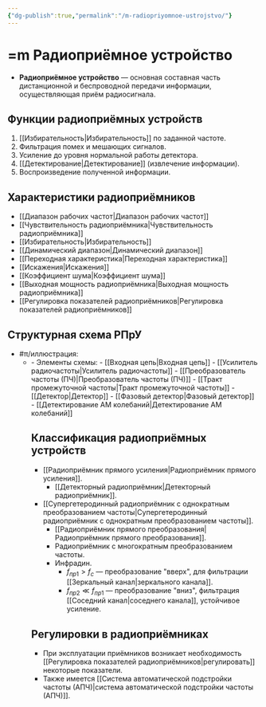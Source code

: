 ```yaml
---
{"dg-publish":true,"permalink":"/m-radiopriyomnoe-ustrojstvo/"}
---
```



# =m Радиоприёмное устройство

- **Радиоприёмное устройство** — основная составная часть дистанционной и беспроводной передачи информации, осуществляющая приём радиосигнала.

## Функции радиоприёмных устройств

1. [[Избирательность\|Избирательность]] по заданной частоте.
2. Фильтрация помех и мешающих сигналов.
3. Усиление до уровня нормальной работы детектора.
4. [[Детектирование\|Детектирование]] (извлечение информации).
5. Воспроизведение полученной информации.

## Характеристики радиоприёмников

- [[Диапазон рабочих частот\|Диапазон рабочих частот]]
- [[Чувствительность радиоприёмника\|Чувствительность радиоприёмника]]
- [[Избирательность\|Избирательность]]
- [[Динамический диапазон\|Динамический диапазон]]
- [[Переходная характеристика\|Переходная характеристика]]
- [[Искажения\|Искажения]]
- [[Коэффициент шума\|Коэффициент шума]]
- [[Выходная мощность радиоприёмника\|Выходная мощность радиоприёмника]]
- [[Регулировка показателей радиоприёмников\|Регулировка показателей радиоприёмников]]

## Структурная схема РПрУ

- #π/иллюстрация:
	- <style>
.container {font-family: sans-serif; text-align: center;}
.button-wrapper button {z-index: 1;height: 40px; width: 100px; margin: 10px;padding: 5px;}
.excalidraw .App-menu_top .buttonList { display: flex;}
.excalidraw-wrapper { height: 800px; margin: 50px; position: relative;}
:root[dir="ltr"] .excalidraw .layer-ui__wrapper .zen-mode-transition.App-menu_bottom--transition-left {transform: none;}
</style><script src="https://unpkg.com/react@17/umd/react.production.min.js"></script><script src="https://unpkg.com/react-dom@17/umd/react-dom.production.min.js"></script><script type="text/javascript" src="https://unpkg.com/@excalidraw/excalidraw@0.12.0/dist/excalidraw.production.min.js"></script><div id="Stryktyrnaya_shema_radiopriemnikaexcalidraw.md1"></div><script>(function(){const InitialData={"type":"excalidraw","version":2,"source":"https://excalidraw.com","elements":[{"type":"rectangle","version":45,"versionNonce":816145316,"isDeleted":false,"id":"ghXqC0TDX0u3ArM_Ik_aE","fillStyle":"hachure","strokeWidth":1,"strokeStyle":"dashed","roughness":1,"opacity":100,"angle":0,"x":140.9870848212391,"y":-200,"strokeColor":"#c92a2a","backgroundColor":"#fa5252","width":280,"height":300,"seed":1962700157,"groupIds":[],"strokeSharpness":"round","boundElements":[{"type":"arrow","id":"rhnOtlIZ0YMhfaKW7QBjQ"},{"type":"arrow","id":"uCoALCoanV-YBfiORYOmS"},{"type":"arrow","id":"9ktZrllzgdWyAVyW5kjfO"}],"updated":1644234265504,"link":null},{"type":"line","version":7,"versionNonce":563026076,"isDeleted":false,"id":"945euxI9tKpwsUCegrD-8","fillStyle":"hachure","strokeWidth":1,"strokeStyle":"solid","roughness":1,"opacity":100,"angle":0,"x":-240,"y":-160,"strokeColor":"#000000","backgroundColor":"transparent","width":0,"height":60,"seed":577104637,"groupIds":[],"strokeSharpness":"round","boundElements":[],"updated":1644234265505,"link":null,"startBinding":null,"endBinding":null,"lastCommittedPoint":null,"startArrowhead":null,"endArrowhead":null,"points":[[0,0],[0,60]]},{"type":"line","version":7,"versionNonce":1426149156,"isDeleted":false,"id":"prLwOL2PLbQagvK0i4xPM","fillStyle":"hachure","strokeWidth":1,"strokeStyle":"solid","roughness":1,"opacity":100,"angle":0,"x":-240,"y":-160,"strokeColor":"#000000","backgroundColor":"transparent","width":20,"height":40,"seed":1357682323,"groupIds":[],"strokeSharpness":"round","boundElements":[],"updated":1644234265505,"link":null,"startBinding":null,"endBinding":null,"lastCommittedPoint":null,"startArrowhead":null,"endArrowhead":null,"points":[[0,0],[-20,-40]]},{"type":"line","version":7,"versionNonce":1910088988,"isDeleted":false,"id":"ogy7y8gidihFi2jFYLGxK","fillStyle":"hachure","strokeWidth":1,"strokeStyle":"solid","roughness":1,"opacity":100,"angle":0,"x":-240,"y":-160,"strokeColor":"#000000","backgroundColor":"transparent","width":20,"height":40,"seed":981626077,"groupIds":[],"strokeSharpness":"round","boundElements":[],"updated":1644234265505,"link":null,"startBinding":null,"endBinding":null,"lastCommittedPoint":null,"startArrowhead":null,"endArrowhead":null,"points":[[0,0],[20,-40]]},{"type":"rectangle","version":23,"versionNonce":1842596516,"isDeleted":false,"id":"5GLR7s3c27FN-1K77F5pI","fillStyle":"hachure","strokeWidth":1,"strokeStyle":"solid","roughness":1,"opacity":100,"angle":0,"x":-200,"y":-140,"strokeColor":"#000000","backgroundColor":"transparent","width":80,"height":80,"seed":1755728371,"groupIds":[],"strokeSharpness":"round","boundElements":[{"type":"arrow","id":"mbrU16seYscC5u4FjEIac"},{"type":"arrow","id":"Z7VZbbXtnH5zaGaNA80kz"},{"type":"arrow","id":"kf13xKKLAB4RkqUGwUjYG"}],"updated":1644234265505,"link":null},{"type":"rectangle","version":57,"versionNonce":1646174620,"isDeleted":false,"id":"mbFf8L3o7xeXxJ1Bst3DE","fillStyle":"hachure","strokeWidth":1,"strokeStyle":"solid","roughness":1,"opacity":100,"angle":0,"x":-60,"y":-140,"strokeColor":"#000000","backgroundColor":"transparent","width":180,"height":80,"seed":261796371,"groupIds":[],"strokeSharpness":"round","boundElements":[{"type":"arrow","id":"kf13xKKLAB4RkqUGwUjYG"},{"type":"arrow","id":"uCoALCoanV-YBfiORYOmS"}],"updated":1644234265505,"link":null},{"type":"rectangle","version":86,"versionNonce":1305138724,"isDeleted":false,"id":"dF-YLolXARsNX8EnvRSzh","fillStyle":"hachure","strokeWidth":1,"strokeStyle":"solid","roughness":1,"opacity":100,"angle":0,"x":180.9870848212391,"y":-140,"strokeColor":"#000000","backgroundColor":"transparent","width":80,"height":80,"seed":1050684989,"groupIds":[],"strokeSharpness":"round","boundElements":[{"type":"arrow","id":"uCoALCoanV-YBfiORYOmS"},{"type":"arrow","id":"LbAP2h5nJnYC16edppHJr"}],"updated":1644234265505,"link":null},{"type":"rectangle","version":70,"versionNonce":1771048476,"isDeleted":false,"id":"Pi8WIxymJvE5Q8xo9I_RY","fillStyle":"hachure","strokeWidth":1,"strokeStyle":"solid","roughness":1,"opacity":100,"angle":0,"x":320.98708482123914,"y":-140,"strokeColor":"#000000","backgroundColor":"transparent","width":80,"height":80,"seed":1694374749,"groupIds":[],"strokeSharpness":"round","boundElements":[{"type":"arrow","id":"LjL2W59-x-iPiWCaKLEDI"},{"type":"arrow","id":"2A1H7JwssgPhgAUnufZ7S"},{"type":"arrow","id":"wxTMki5ek20HouiP7abjW"}],"updated":1644234265505,"link":null},{"type":"text","version":19,"versionNonce":1104441764,"isDeleted":false,"id":"6XLjsfSj","fillStyle":"hachure","strokeWidth":1,"strokeStyle":"solid","roughness":1,"opacity":100,"angle":0,"x":-180,"y":-180,"strokeColor":"#000000","backgroundColor":"transparent","width":26,"height":25,"seed":174273619,"groupIds":[],"strokeSharpness":"round","boundElements":[],"updated":1644234265505,"link":null,"fontSize":20,"fontFamily":1,"text":"ВЦ","rawText":"ВЦ","baseline":18,"textAlign":"left","verticalAlign":"top","containerId":null,"originalText":"ВЦ"},{"type":"text","version":10,"versionNonce":1226828444,"isDeleted":false,"id":"RIM5Oqxv","fillStyle":"hachure","strokeWidth":1,"strokeStyle":"solid","roughness":1,"opacity":100,"angle":0,"x":-40,"y":-180,"strokeColor":"#000000","backgroundColor":"transparent","width":34,"height":25,"seed":1841843741,"groupIds":[],"strokeSharpness":"round","boundElements":[],"updated":1644234265505,"link":null,"fontSize":20,"fontFamily":1,"text":"УРЧ","rawText":"УРЧ","baseline":18,"textAlign":"left","verticalAlign":"top","containerId":null,"originalText":"УРЧ"},{"type":"text","version":28,"versionNonce":1226743076,"isDeleted":false,"id":"B15Vk7CT","fillStyle":"hachure","strokeWidth":1,"strokeStyle":"solid","roughness":1,"opacity":100,"angle":0,"x":200.9870848212391,"y":-180,"strokeColor":"#000000","backgroundColor":"transparent","width":29,"height":25,"seed":697912115,"groupIds":[],"strokeSharpness":"round","boundElements":[],"updated":1644234265505,"link":null,"fontSize":20,"fontFamily":1,"text":"СМ","rawText":"СМ","baseline":18,"textAlign":"left","verticalAlign":"top","containerId":null,"originalText":"СМ"},{"type":"rectangle","version":76,"versionNonce":1400911644,"isDeleted":false,"id":"xA3eqdtW3apDN60jKQ2p9","fillStyle":"hachure","strokeWidth":1,"strokeStyle":"solid","roughness":1,"opacity":100,"angle":0,"x":180.9870848212391,"y":0,"strokeColor":"#000000","backgroundColor":"transparent","width":80,"height":80,"seed":23972253,"groupIds":[],"strokeSharpness":"round","boundElements":[{"type":"arrow","id":"LbAP2h5nJnYC16edppHJr"}],"updated":1644234265505,"link":null},{"type":"arrow","version":7,"versionNonce":1293375652,"isDeleted":false,"id":"mbrU16seYscC5u4FjEIac","fillStyle":"hachure","strokeWidth":1,"strokeStyle":"solid","roughness":1,"opacity":100,"angle":0,"x":-240,"y":-100,"strokeColor":"#000000","backgroundColor":"transparent","width":40,"height":0,"seed":923165587,"groupIds":[],"strokeSharpness":"round","boundElements":[],"updated":1644234265505,"link":null,"startBinding":null,"endBinding":{"elementId":"5GLR7s3c27FN-1K77F5pI","focus":0,"gap":1},"lastCommittedPoint":null,"startArrowhead":null,"endArrowhead":"arrow","points":[[0,0],[40,0]]},{"type":"arrow","version":69,"versionNonce":891483036,"isDeleted":false,"id":"kf13xKKLAB4RkqUGwUjYG","fillStyle":"hachure","strokeWidth":1,"strokeStyle":"solid","roughness":1,"opacity":100,"angle":0,"x":-119,"y":-100,"strokeColor":"#000000","backgroundColor":"transparent","width":58,"height":0,"seed":1189697725,"groupIds":[],"strokeSharpness":"round","boundElements":[],"updated":1644234265505,"link":null,"startBinding":{"elementId":"5GLR7s3c27FN-1K77F5pI","gap":1,"focus":0},"endBinding":{"elementId":"mbFf8L3o7xeXxJ1Bst3DE","gap":1,"focus":0},"lastCommittedPoint":null,"startArrowhead":null,"endArrowhead":"arrow","points":[[0,0],[58,0]]},{"type":"arrow","version":98,"versionNonce":1500292132,"isDeleted":false,"id":"uCoALCoanV-YBfiORYOmS","fillStyle":"hachure","strokeWidth":1,"strokeStyle":"solid","roughness":1,"opacity":100,"angle":0,"x":120.98708482123911,"y":-100,"strokeColor":"#000000","backgroundColor":"transparent","width":60,"height":0,"seed":1676565139,"groupIds":[],"strokeSharpness":"round","boundElements":[],"updated":1644234265505,"link":null,"startBinding":{"elementId":"ghXqC0TDX0u3ArM_Ik_aE","focus":-0.3333333333333333,"gap":20.00000000000003},"endBinding":{"elementId":"dF-YLolXARsNX8EnvRSzh","focus":0,"gap":1},"lastCommittedPoint":null,"startArrowhead":null,"endArrowhead":"arrow","points":[[0,0],[60,0]]},{"type":"arrow","version":159,"versionNonce":1279264284,"isDeleted":false,"id":"LjL2W59-x-iPiWCaKLEDI","fillStyle":"hachure","strokeWidth":1,"strokeStyle":"solid","roughness":1,"opacity":100,"angle":0,"x":226.39704491079988,"y":-100,"strokeColor":"#000000","backgroundColor":"transparent","width":93.59003991043926,"height":0,"seed":1394883507,"groupIds":[],"strokeSharpness":"round","boundElements":[],"updated":1644234265505,"link":null,"startBinding":{"elementId":"Xdhjt7fx","focus":2.2217266815341308,"gap":12.217266815341304},"endBinding":{"elementId":"Pi8WIxymJvE5Q8xo9I_RY","focus":0,"gap":1},"lastCommittedPoint":null,"startArrowhead":null,"endArrowhead":"arrow","points":[[0,0],[93.59003991043926,0]]},{"type":"text","version":11,"versionNonce":1410105252,"isDeleted":false,"id":"RkcHxZO2","fillStyle":"hachure","strokeWidth":1,"strokeStyle":"solid","roughness":1,"opacity":100,"angle":0,"x":273.0204303616041,"y":31.066660563151345,"strokeColor":"#000000","backgroundColor":"transparent","width":11,"height":25,"seed":1674511443,"groupIds":[],"strokeSharpness":"round","boundElements":[],"updated":1644234265505,"link":null,"fontSize":20,"fontFamily":1,"text":"Г","rawText":"Г","baseline":18,"textAlign":"left","verticalAlign":"top","containerId":null,"originalText":"Г"},{"type":"text","version":15,"versionNonce":548912284,"isDeleted":false,"id":"HBDYulkR","fillStyle":"hachure","strokeWidth":1,"strokeStyle":"solid","roughness":1,"opacity":100,"angle":0,"x":340.98708482123914,"y":-180,"strokeColor":"#000000","backgroundColor":"transparent","width":27,"height":25,"seed":220784403,"groupIds":[],"strokeSharpness":"round","boundElements":[],"updated":1644234265505,"link":null,"fontSize":20,"fontFamily":1,"text":"ПФ","rawText":"ПФ","baseline":18,"textAlign":"left","verticalAlign":"top","containerId":null,"originalText":"ПФ"},{"type":"rectangle","version":95,"versionNonce":891611940,"isDeleted":false,"id":"7A6HpQYUo_5CdyD5uaVk8","fillStyle":"hachure","strokeWidth":1,"strokeStyle":"solid","roughness":1,"opacity":100,"angle":0,"x":460.98708482123914,"y":-140,"strokeColor":"#000000","backgroundColor":"transparent","width":159.01291517876086,"height":80,"seed":2004348371,"groupIds":[],"strokeSharpness":"round","boundElements":[{"type":"arrow","id":"wxTMki5ek20HouiP7abjW"},{"type":"arrow","id":"2A1H7JwssgPhgAUnufZ7S"}],"updated":1644234265505,"link":null},{"type":"arrow","version":231,"versionNonce":1280166172,"isDeleted":false,"id":"wxTMki5ek20HouiP7abjW","fillStyle":"hachure","strokeWidth":1,"strokeStyle":"solid","roughness":1,"opacity":100,"angle":0,"x":401.98708482123914,"y":-100,"strokeColor":"#000000","backgroundColor":"transparent","width":57.99999999999994,"height":0,"seed":1319423197,"groupIds":[],"strokeSharpness":"round","boundElements":[],"updated":1644234265505,"link":null,"startBinding":{"elementId":"Pi8WIxymJvE5Q8xo9I_RY","gap":1,"focus":0},"endBinding":{"elementId":"7A6HpQYUo_5CdyD5uaVk8","gap":1,"focus":0},"lastCommittedPoint":null,"startArrowhead":null,"endArrowhead":"arrow","points":[[0,0],[57.99999999999994,0]]},{"type":"rectangle","version":106,"versionNonce":1059317412,"isDeleted":false,"id":"bMWt7szm0YChTqBGUMhJo","fillStyle":"hachure","strokeWidth":1,"strokeStyle":"solid","roughness":1,"opacity":100,"angle":0,"x":678.6446917514689,"y":-140,"strokeColor":"#000000","backgroundColor":"transparent","width":180,"height":80,"seed":1097683379,"groupIds":[],"strokeSharpness":"round","boundElements":[{"type":"arrow","id":"qp_WG8X0s33tSaKR8flUX"},{"type":"arrow","id":"2A1H7JwssgPhgAUnufZ7S"},{"type":"arrow","id":"wd9jimY6dqN8MpunOanpF"}],"updated":1644234265505,"link":null},{"type":"arrow","version":295,"versionNonce":577652124,"isDeleted":false,"id":"qp_WG8X0s33tSaKR8flUX","fillStyle":"hachure","strokeWidth":1,"strokeStyle":"solid","roughness":1,"opacity":100,"angle":0,"x":619.6446917514689,"y":-100,"strokeColor":"#000000","backgroundColor":"transparent","width":58,"height":0,"seed":1410340605,"groupIds":[],"strokeSharpness":"round","boundElements":[],"updated":1644234265505,"link":null,"startBinding":null,"endBinding":{"elementId":"bMWt7szm0YChTqBGUMhJo","focus":0,"gap":1},"lastCommittedPoint":null,"startArrowhead":null,"endArrowhead":"arrow","points":[[0,0],[58,0]]},{"type":"rectangle","version":106,"versionNonce":917991972,"isDeleted":false,"id":"L7TgO8XQ-UkTZRmF4zMiw","fillStyle":"hachure","strokeWidth":1,"strokeStyle":"solid","roughness":1,"opacity":100,"angle":0,"x":920.2535294195824,"y":-136.66666666666697,"strokeColor":"#000000","backgroundColor":"transparent","width":80,"height":80,"seed":1072878045,"groupIds":[],"strokeSharpness":"round","boundElements":[{"type":"arrow","id":"wd9jimY6dqN8MpunOanpF"},{"type":"arrow","id":"2A1H7JwssgPhgAUnufZ7S"},{"type":"arrow","id":"ytfgNAxtrE84ZfGVwHEaE"}],"updated":1644234265505,"link":null},{"type":"arrow","version":324,"versionNonce":1212887580,"isDeleted":false,"id":"wd9jimY6dqN8MpunOanpF","fillStyle":"hachure","strokeWidth":1,"strokeStyle":"solid","roughness":1,"opacity":100,"angle":0,"x":860.2535294195824,"y":-96.66666666666697,"strokeColor":"#000000","backgroundColor":"transparent","width":60,"height":0,"seed":180455027,"groupIds":[],"strokeSharpness":"round","boundElements":[],"updated":1644234265505,"link":null,"startBinding":{"elementId":"bMWt7szm0YChTqBGUMhJo","focus":0.08333333333332578,"gap":1.6088376681134378},"endBinding":{"elementId":"L7TgO8XQ-UkTZRmF4zMiw","focus":0,"gap":1},"lastCommittedPoint":null,"startArrowhead":null,"endArrowhead":"arrow","points":[[0,0],[60,0]]},{"type":"arrow","version":224,"versionNonce":449678756,"isDeleted":false,"id":"LbAP2h5nJnYC16edppHJr","fillStyle":"hachure","strokeWidth":1,"strokeStyle":"solid","roughness":1,"opacity":100,"angle":0,"x":220.9870848212391,"y":0,"strokeColor":"#000000","backgroundColor":"transparent","width":0.8333333333337123,"height":56.733327229817405,"seed":1589616989,"groupIds":[],"strokeSharpness":"round","boundElements":[],"updated":1644234265505,"link":null,"startBinding":{"elementId":"xA3eqdtW3apDN60jKQ2p9","focus":-0.014475971424807227,"gap":1},"endBinding":{"elementId":"dF-YLolXARsNX8EnvRSzh","focus":-0.03618992856201562,"gap":3.266672770182595},"lastCommittedPoint":null,"startArrowhead":null,"endArrowhead":"arrow","points":[[0,0],[0.8333333333337123,-56.733327229817405]]},{"type":"text","version":18,"versionNonce":1826000540,"isDeleted":false,"id":"Xxqa7IHX","fillStyle":"hachure","strokeWidth":1,"strokeStyle":"solid","roughness":1,"opacity":100,"angle":0,"x":480.98708482123914,"y":-180,"strokeColor":"#000000","backgroundColor":"transparent","width":36,"height":25,"seed":1348136445,"groupIds":[],"strokeSharpness":"round","boundElements":[],"updated":1644234265505,"link":null,"fontSize":20,"fontFamily":1,"text":"УПЧ","rawText":"УПЧ","baseline":18,"textAlign":"left","verticalAlign":"top","containerId":null,"originalText":"УПЧ"},{"type":"text","version":25,"versionNonce":1553217828,"isDeleted":false,"id":"qerfqVCf","fillStyle":"hachure","strokeWidth":1,"strokeStyle":"solid","roughness":1,"opacity":100,"angle":0,"x":758.6446917514689,"y":-180,"strokeColor":"#000000","backgroundColor":"transparent","width":16,"height":25,"seed":491718077,"groupIds":[],"strokeSharpness":"round","boundElements":[],"updated":1644234265505,"link":null,"fontSize":20,"fontFamily":1,"text":"Д","rawText":"Д","baseline":18,"textAlign":"left","verticalAlign":"top","containerId":null,"originalText":"Д"},{"type":"text","version":35,"versionNonce":281172764,"isDeleted":false,"id":"o0EBTj88","fillStyle":"hachure","strokeWidth":1,"strokeStyle":"solid","roughness":1,"opacity":100,"angle":0,"x":938.6446917514689,"y":-180,"strokeColor":"#000000","backgroundColor":"transparent","width":32,"height":25,"seed":221001683,"groupIds":[],"strokeSharpness":"round","boundElements":[],"updated":1644234265505,"link":null,"fontSize":20,"fontFamily":1,"text":"УНЧ","rawText":"УНЧ","baseline":18,"textAlign":"left","verticalAlign":"top","containerId":null,"originalText":"УНЧ"},{"type":"arrow","version":181,"versionNonce":393835684,"isDeleted":false,"id":"ytfgNAxtrE84ZfGVwHEaE","fillStyle":"hachure","strokeWidth":1,"strokeStyle":"solid","roughness":1,"opacity":100,"angle":0,"x":1000.2535294195824,"y":-96.66666666666697,"strokeColor":"#000000","backgroundColor":"transparent","width":60,"height":0,"seed":4248573,"groupIds":[],"strokeSharpness":"round","boundElements":[],"updated":1644234265505,"link":null,"startBinding":{"elementId":"L7TgO8XQ-UkTZRmF4zMiw","focus":0,"gap":1},"endBinding":null,"lastCommittedPoint":null,"startArrowhead":null,"endArrowhead":"arrow","points":[[0,0],[60,0]]},{"type":"text","version":122,"versionNonce":1317050268,"isDeleted":false,"id":"9AHAdKt9","fillStyle":"hachure","strokeWidth":1,"strokeStyle":"dashed","roughness":1,"opacity":100,"angle":0,"x":520.9870848212391,"y":20,"strokeColor":"#c92a2a","backgroundColor":"#fa5252","width":169,"height":50,"seed":1055661171,"groupIds":[],"strokeSharpness":"round","boundElements":[],"updated":1644234265505,"link":null,"fontSize":20,"fontFamily":1,"text":"Преобразователь\nчастоты","rawText":"Преобразователь\nчастоты","baseline":43,"textAlign":"left","verticalAlign":"top","containerId":null,"originalText":"Преобразователь\nчастоты"},{"type":"arrow","version":201,"versionNonce":1227571236,"isDeleted":false,"id":"rhnOtlIZ0YMhfaKW7QBjQ","fillStyle":"hachure","strokeWidth":1,"strokeStyle":"dashed","roughness":1,"opacity":100,"angle":0,"x":500.98708482123914,"y":40,"strokeColor":"#c92a2a","backgroundColor":"#fa5252","width":79,"height":0,"seed":1534377277,"groupIds":[],"strokeSharpness":"round","boundElements":[],"updated":1644234265505,"link":null,"startBinding":null,"endBinding":{"elementId":"ghXqC0TDX0u3ArM_Ik_aE","focus":0.6,"gap":1},"lastCommittedPoint":null,"startArrowhead":null,"endArrowhead":"arrow","points":[[0,0],[-79,0]]},{"type":"line","version":99,"versionNonce":838623388,"isDeleted":false,"id":"7hiy2SgTsJcJq0giToXfu","fillStyle":"hachure","strokeWidth":1,"strokeStyle":"solid","roughness":1,"opacity":100,"angle":0,"x":-179.6881057067681,"y":-113.81084117924043,"strokeColor":"#000000","backgroundColor":"transparent","width":31.579640036887554,"height":8.571428571428612,"seed":1215635996,"groupIds":[],"strokeSharpness":"round","boundElements":[],"updated":1644234265505,"link":null,"startBinding":null,"endBinding":null,"lastCommittedPoint":null,"startArrowhead":null,"endArrowhead":null,"points":[[0,0],[13.008211465458999,-6.145838243912976],[19.436782894030443,2.4255903275156356],[31.579640036887554,-3.2886953867700868]]},{"type":"line","version":104,"versionNonce":1122797348,"isDeleted":false,"id":"epnPDM8pzbtEG20l-l4s6","fillStyle":"hachure","strokeWidth":1,"strokeStyle":"solid","roughness":1,"opacity":100,"angle":0,"x":-179.1000448313076,"y":-93.40557728742428,"strokeColor":"#000000","backgroundColor":"transparent","width":31.579640036887554,"height":8.571428571428612,"seed":1425338660,"groupIds":[],"strokeSharpness":"round","boundElements":[],"updated":1644234265505,"link":null,"startBinding":null,"endBinding":null,"lastCommittedPoint":null,"startArrowhead":null,"endArrowhead":null,"points":[[0,0],[13.008211465458999,-6.145838243912976],[19.436782894030443,2.4255903275156356],[31.579640036887554,-3.2886953867700868]]},{"type":"line","version":99,"versionNonce":358477084,"isDeleted":false,"id":"ZPPnRK2ZZhhPAeidTnJXg","fillStyle":"hachure","strokeWidth":1,"strokeStyle":"solid","roughness":1,"opacity":100,"angle":0,"x":-180,"y":-73.85416175608701,"strokeColor":"#000000","backgroundColor":"transparent","width":31.579640036887554,"height":8.571428571428612,"seed":154222372,"groupIds":[],"strokeSharpness":"round","boundElements":[],"updated":1644234265505,"link":null,"startBinding":null,"endBinding":null,"lastCommittedPoint":null,"startArrowhead":null,"endArrowhead":null,"points":[[0,0],[13.008211465458999,-6.145838243912976],[19.436782894030443,2.4255903275156356],[31.579640036887554,-3.2886953867700868]]},{"type":"line","version":100,"versionNonce":1771569828,"isDeleted":false,"id":"k6xgNFmMOD0nP-TXlcZkR","fillStyle":"hachure","strokeWidth":1,"strokeStyle":"solid","roughness":1,"opacity":100,"angle":0,"x":-25.625,"y":-121.875,"strokeColor":"#000000","backgroundColor":"transparent","width":39.43678289403044,"height":42.425590327515636,"seed":1988475556,"groupIds":[],"strokeSharpness":"sharp","boundElements":[],"updated":1644234265505,"link":null,"startBinding":null,"endBinding":null,"lastCommittedPoint":null,"startArrowhead":null,"endArrowhead":null,"points":[[0,0],[0.1510686083162227,42.425590327515636],[39.43678289403044,19.568447470372746],[0,0]]},{"type":"line","version":83,"versionNonce":500820380,"isDeleted":false,"id":"wZsDWtDig2uhmJ0UrDgHy","fillStyle":"hachure","strokeWidth":1,"strokeStyle":"solid","roughness":1,"opacity":100,"angle":0,"x":200.9870848212391,"y":20,"strokeColor":"#000000","backgroundColor":"transparent","width":39.43678289403044,"height":42.425590327515636,"seed":1816248348,"groupIds":[],"strokeSharpness":"sharp","boundElements":[],"updated":1644234265505,"link":null,"startBinding":null,"endBinding":null,"lastCommittedPoint":null,"startArrowhead":null,"endArrowhead":null,"points":[[0,0],[0.1510686083162227,42.425590327515636],[39.43678289403044,19.568447470372746],[0,0]]},{"type":"line","version":95,"versionNonce":877137444,"isDeleted":false,"id":"sBQX1OC1jjlOg1Iq3EmKW","fillStyle":"hachure","strokeWidth":1,"strokeStyle":"solid","roughness":1,"opacity":100,"angle":0,"x":490.98708482123914,"y":-120,"strokeColor":"#000000","backgroundColor":"transparent","width":39.43678289403044,"height":42.425590327515636,"seed":1104076708,"groupIds":[],"strokeSharpness":"sharp","boundElements":[],"updated":1644234265505,"link":null,"startBinding":null,"endBinding":null,"lastCommittedPoint":null,"startArrowhead":null,"endArrowhead":null,"points":[[0,0],[0.1510686083162227,42.425590327515636],[39.43678289403044,19.568447470372746],[0,0]]},{"type":"line","version":100,"versionNonce":513955356,"isDeleted":false,"id":"akq_hLtXtCdwZ8aIg2Pal","fillStyle":"hachure","strokeWidth":1,"strokeStyle":"solid","roughness":1,"opacity":100,"angle":0,"x":940.2535294195824,"y":-116.66666666666697,"strokeColor":"#000000","backgroundColor":"transparent","width":39.43678289403044,"height":42.425590327515636,"seed":785079452,"groupIds":[],"strokeSharpness":"sharp","boundElements":[],"updated":1644234265505,"link":null,"startBinding":null,"endBinding":null,"lastCommittedPoint":null,"startArrowhead":null,"endArrowhead":null,"points":[[0,0],[0.1510686083162227,42.425590327515636],[39.43678289403044,19.568447470372746],[0,0]]},{"type":"line","version":62,"versionNonce":1407887780,"isDeleted":false,"id":"m3Ipt5G8e-6iSQEupUULZ","fillStyle":"hachure","strokeWidth":1,"strokeStyle":"solid","roughness":1,"opacity":100,"angle":0,"x":679.3107833798416,"y":-59.38068034872413,"strokeColor":"#000000","backgroundColor":"transparent","width":179.33390837162733,"height":80.61931965127587,"seed":1207146396,"groupIds":[],"strokeSharpness":"sharp","boundElements":[],"updated":1644234265505,"link":null,"startBinding":null,"endBinding":null,"lastCommittedPoint":null,"startArrowhead":null,"endArrowhead":null,"points":[[0,0],[179.33390837162733,-80.61931965127587]]},{"type":"line","version":590,"versionNonce":883503772,"isDeleted":false,"id":"26N4jW-DD86Nkn9dtVDFz","fillStyle":"hachure","strokeWidth":1,"strokeStyle":"solid","roughness":1,"opacity":100,"angle":0,"x":694.9897784125152,"y":-126.3551106129763,"strokeColor":"#000000","backgroundColor":"transparent","width":27.688979024845338,"height":7.5154151741445245,"seed":932144156,"groupIds":[],"strokeSharpness":"round","boundElements":[],"updated":1644234265505,"link":null,"startBinding":null,"endBinding":null,"lastCommittedPoint":null,"startArrowhead":null,"endArrowhead":null,"points":[[0,0],[11.405579480865624,-5.38866136621645],[17.042140861474078,2.1267538079280746],[27.688979024845338,-2.883522974834918]]},{"type":"line","version":569,"versionNonce":732812580,"isDeleted":false,"id":"J-_2gBT7ByMRkxeiosQfC","fillStyle":"hachure","strokeWidth":1,"strokeStyle":"solid","roughness":1,"opacity":100,"angle":0,"x":695.635565644829,"y":-108.56293415210199,"strokeColor":"#000000","backgroundColor":"transparent","width":27.688979024845338,"height":7.5154151741445245,"seed":1453161380,"groupIds":[],"strokeSharpness":"round","boundElements":[],"updated":1644234265505,"link":null,"startBinding":null,"endBinding":null,"lastCommittedPoint":null,"startArrowhead":null,"endArrowhead":null,"points":[[0,0],[11.405579480865624,-5.38866136621645],[17.042140861474078,2.1267538079280746],[27.688979024845338,-2.883522974834918]]},{"type":"line","version":565,"versionNonce":245399324,"isDeleted":false,"id":"SBgcXdaanIgI6_ES8rrUP","fillStyle":"hachure","strokeWidth":1,"strokeStyle":"solid","roughness":1,"opacity":100,"angle":0,"x":694.992628452502,"y":-91.32644571662806,"strokeColor":"#000000","backgroundColor":"transparent","width":27.688979024845338,"height":7.5154151741445245,"seed":147095708,"groupIds":[],"strokeSharpness":"round","boundElements":[],"updated":1644234265505,"link":null,"startBinding":null,"endBinding":null,"lastCommittedPoint":null,"startArrowhead":null,"endArrowhead":null,"points":[[0,0],[11.405579480865624,-5.38866136621645],[17.042140861474078,2.1267538079280746],[27.688979024845338,-2.883522974834918]]},{"type":"line","version":618,"versionNonce":150966436,"isDeleted":false,"id":"i886LmgoipULeqkZ_dHe0","fillStyle":"hachure","strokeWidth":1,"strokeStyle":"solid","roughness":1,"opacity":100,"angle":0,"x":817.8165106081268,"y":-104.63791256511662,"strokeColor":"#000000","backgroundColor":"transparent","width":27.688979024845338,"height":7.5154151741445245,"seed":40117284,"groupIds":[],"strokeSharpness":"round","boundElements":[],"updated":1644234265505,"link":null,"startBinding":null,"endBinding":null,"lastCommittedPoint":null,"startArrowhead":null,"endArrowhead":null,"points":[[0,0],[11.405579480865624,-5.38866136621645],[17.042140861474078,2.1267538079280746],[27.688979024845338,-2.883522974834918]]},{"type":"line","version":591,"versionNonce":888814492,"isDeleted":false,"id":"UjBvDIv32zhrFsLjDTUgJ","fillStyle":"hachure","strokeWidth":1,"strokeStyle":"solid","roughness":1,"opacity":100,"angle":0,"x":818.4622978404406,"y":-86.8457361042423,"strokeColor":"#000000","backgroundColor":"transparent","width":27.688979024845338,"height":7.5154151741445245,"seed":1618649116,"groupIds":[],"strokeSharpness":"round","boundElements":[],"updated":1644234265505,"link":null,"startBinding":null,"endBinding":null,"lastCommittedPoint":null,"startArrowhead":null,"endArrowhead":null,"points":[[0,0],[11.405579480865624,-5.38866136621645],[17.042140861474078,2.1267538079280746],[27.688979024845338,-2.883522974834918]]},{"type":"line","version":593,"versionNonce":1536023588,"isDeleted":false,"id":"3EClytjQyavwAo7r_hCVF","fillStyle":"hachure","strokeWidth":1,"strokeStyle":"solid","roughness":1,"opacity":100,"angle":0,"x":817.8193606481137,"y":-69.60924766876836,"strokeColor":"#000000","backgroundColor":"transparent","width":27.688979024845338,"height":7.5154151741445245,"seed":1913913252,"groupIds":[],"strokeSharpness":"round","boundElements":[],"updated":1644234265505,"link":null,"startBinding":null,"endBinding":null,"lastCommittedPoint":null,"startArrowhead":null,"endArrowhead":null,"points":[[0,0],[11.405579480865624,-5.38866136621645],[17.042140861474078,2.1267538079280746],[27.688979024845338,-2.883522974834918]]},{"type":"line","version":61,"versionNonce":1374185500,"isDeleted":false,"id":"BORaV2ZJD1HZhLxACjjl6","fillStyle":"hachure","strokeWidth":1,"strokeStyle":"solid","roughness":1,"opacity":100,"angle":0,"x":-168.3844004992344,"y":-113.14894383397478,"strokeColor":"#000000","backgroundColor":"transparent","width":10,"height":5.652173913043498,"seed":231434148,"groupIds":[],"strokeSharpness":"sharp","boundElements":[],"updated":1644234265505,"link":null,"startBinding":null,"endBinding":null,"lastCommittedPoint":null,"startArrowhead":null,"endArrowhead":null,"points":[[0,0],[10,-5.652173913043498]]},{"type":"line","version":56,"versionNonce":1833351076,"isDeleted":false,"id":"loD5pW-koUlIa27k4K23O","fillStyle":"hachure","strokeWidth":1,"strokeStyle":"solid","roughness":1,"opacity":100,"angle":0,"x":-168.3844004992344,"y":-74.45329166006172,"strokeColor":"#000000","backgroundColor":"transparent","width":10,"height":5.217391304347871,"seed":682668196,"groupIds":[],"strokeSharpness":"sharp","boundElements":[],"updated":1644234265505,"link":null,"startBinding":null,"endBinding":null,"lastCommittedPoint":null,"startArrowhead":null,"endArrowhead":null,"points":[[0,0],[10,-5.217391304347871]]},{"type":"line","version":121,"versionNonce":2036139164,"isDeleted":false,"id":"tPTLS8vpCEfuu0C6BlgF4","fillStyle":"hachure","strokeWidth":1,"strokeStyle":"solid","roughness":1,"opacity":100,"angle":0,"x":51.56189429323189,"y":-120.10416175608701,"strokeColor":"#000000","backgroundColor":"transparent","width":31.579640036887554,"height":8.571428571428612,"seed":313827492,"groupIds":[],"strokeSharpness":"round","boundElements":[],"updated":1644234265505,"link":null,"startBinding":null,"endBinding":null,"lastCommittedPoint":null,"startArrowhead":null,"endArrowhead":null,"points":[[0,0],[13.008211465458999,-6.145838243912976],[19.436782894030443,2.4255903275156356],[31.579640036887554,-3.2886953867700868]]},{"type":"line","version":126,"versionNonce":441983780,"isDeleted":false,"id":"u0P9V1OlF4kAnDbAyFFYp","fillStyle":"hachure","strokeWidth":1,"strokeStyle":"solid","roughness":1,"opacity":100,"angle":0,"x":52.1499551686924,"y":-99.69889786427086,"strokeColor":"#000000","backgroundColor":"transparent","width":31.579640036887554,"height":8.571428571428612,"seed":417213340,"groupIds":[],"strokeSharpness":"round","boundElements":[],"updated":1644234265505,"link":null,"startBinding":null,"endBinding":null,"lastCommittedPoint":null,"startArrowhead":null,"endArrowhead":null,"points":[[0,0],[13.008211465458999,-6.145838243912976],[19.436782894030443,2.4255903275156356],[31.579640036887554,-3.2886953867700868]]},{"type":"line","version":121,"versionNonce":1896485148,"isDeleted":false,"id":"rleIw_VdB-QcS9COWOqvc","fillStyle":"hachure","strokeWidth":1,"strokeStyle":"solid","roughness":1,"opacity":100,"angle":0,"x":51.25,"y":-80.1474823329336,"strokeColor":"#000000","backgroundColor":"transparent","width":31.579640036887554,"height":8.571428571428612,"seed":203484196,"groupIds":[],"strokeSharpness":"round","boundElements":[],"updated":1644234265505,"link":null,"startBinding":null,"endBinding":null,"lastCommittedPoint":null,"startArrowhead":null,"endArrowhead":null,"points":[[0,0],[13.008211465458999,-6.145838243912976],[19.436782894030443,2.4255903275156356],[31.579640036887554,-3.2886953867700868]]},{"type":"line","version":83,"versionNonce":154148516,"isDeleted":false,"id":"mB_8bQ95_Jq-TKV-dpsPx","fillStyle":"hachure","strokeWidth":1,"strokeStyle":"solid","roughness":1,"opacity":100,"angle":0,"x":62.8655995007656,"y":-119.44226441082138,"strokeColor":"#000000","backgroundColor":"transparent","width":10,"height":5.652173913043498,"seed":1942902812,"groupIds":[],"strokeSharpness":"sharp","boundElements":[],"updated":1644234265505,"link":null,"startBinding":null,"endBinding":null,"lastCommittedPoint":null,"startArrowhead":null,"endArrowhead":null,"points":[[0,0],[10,-5.652173913043498]]},{"type":"line","version":78,"versionNonce":2019659164,"isDeleted":false,"id":"oJG042lbg7p9VonoqqVa_","fillStyle":"hachure","strokeWidth":1,"strokeStyle":"solid","roughness":1,"opacity":100,"angle":0,"x":62.8655995007656,"y":-80.7466122369083,"strokeColor":"#000000","backgroundColor":"transparent","width":10,"height":5.217391304347871,"seed":955762596,"groupIds":[],"strokeSharpness":"sharp","boundElements":[],"updated":1644234265505,"link":null,"startBinding":null,"endBinding":null,"lastCommittedPoint":null,"startArrowhead":null,"endArrowhead":null,"points":[[0,0],[10,-5.217391304347871]]},{"type":"line","version":143,"versionNonce":1652337188,"isDeleted":false,"id":"nzp8HD-JzjB77A-t3wlR0","fillStyle":"hachure","strokeWidth":1,"strokeStyle":"solid","roughness":1,"opacity":100,"angle":0,"x":556.7630067502134,"y":-117.83548256871923,"strokeColor":"#000000","backgroundColor":"transparent","width":31.579640036887554,"height":8.571428571428612,"seed":55841572,"groupIds":[],"strokeSharpness":"round","boundElements":[],"updated":1644234265505,"link":null,"startBinding":null,"endBinding":null,"lastCommittedPoint":null,"startArrowhead":null,"endArrowhead":null,"points":[[0,0],[13.008211465458999,-6.145838243912976],[19.436782894030443,2.4255903275156356],[31.579640036887554,-3.2886953867700868]]},{"type":"line","version":148,"versionNonce":278231580,"isDeleted":false,"id":"3auyVnwCigv2-ehLfcKgb","fillStyle":"hachure","strokeWidth":1,"strokeStyle":"solid","roughness":1,"opacity":100,"angle":0,"x":557.351067625674,"y":-97.4302186769031,"strokeColor":"#000000","backgroundColor":"transparent","width":31.579640036887554,"height":8.571428571428612,"seed":436543772,"groupIds":[],"strokeSharpness":"round","boundElements":[],"updated":1644234265506,"link":null,"startBinding":null,"endBinding":null,"lastCommittedPoint":null,"startArrowhead":null,"endArrowhead":null,"points":[[0,0],[13.008211465458999,-6.145838243912976],[19.436782894030443,2.4255903275156356],[31.579640036887554,-3.2886953867700868]]},{"type":"line","version":143,"versionNonce":153863588,"isDeleted":false,"id":"H0fPMjD6brFdF2dM38bh_","fillStyle":"hachure","strokeWidth":1,"strokeStyle":"solid","roughness":1,"opacity":100,"angle":0,"x":556.4511124569816,"y":-77.87880314556581,"strokeColor":"#000000","backgroundColor":"transparent","width":31.579640036887554,"height":8.571428571428612,"seed":1294864036,"groupIds":[],"strokeSharpness":"round","boundElements":[],"updated":1644234265506,"link":null,"startBinding":null,"endBinding":null,"lastCommittedPoint":null,"startArrowhead":null,"endArrowhead":null,"points":[[0,0],[13.008211465458999,-6.145838243912976],[19.436782894030443,2.4255903275156356],[31.579640036887554,-3.2886953867700868]]},{"type":"line","version":105,"versionNonce":1150801564,"isDeleted":false,"id":"aBgmPqSzQpDVdQtdywn7W","fillStyle":"hachure","strokeWidth":1,"strokeStyle":"solid","roughness":1,"opacity":100,"angle":0,"x":568.0667119577472,"y":-117.17358522345357,"strokeColor":"#000000","backgroundColor":"transparent","width":10,"height":5.652173913043498,"seed":1870306716,"groupIds":[],"strokeSharpness":"sharp","boundElements":[],"updated":1644234265506,"link":null,"startBinding":null,"endBinding":null,"lastCommittedPoint":null,"startArrowhead":null,"endArrowhead":null,"points":[[0,0],[10,-5.652173913043498]]},{"type":"line","version":100,"versionNonce":1382773028,"isDeleted":false,"id":"5gF5EWksEGpdJ1Hyr7LNa","fillStyle":"hachure","strokeWidth":1,"strokeStyle":"solid","roughness":1,"opacity":100,"angle":0,"x":568.0667119577472,"y":-78.47793304954051,"strokeColor":"#000000","backgroundColor":"transparent","width":10,"height":5.217391304347871,"seed":1362926116,"groupIds":[],"strokeSharpness":"sharp","boundElements":[],"updated":1644234265506,"link":null,"startBinding":null,"endBinding":null,"lastCommittedPoint":null,"startArrowhead":null,"endArrowhead":null,"points":[[0,0],[10,-5.217391304347871]]},{"type":"arrow","version":80,"versionNonce":1034529956,"isDeleted":false,"id":"zXTH7tygHJRbHp4DNIwSC","fillStyle":"hachure","strokeWidth":1,"strokeStyle":"solid","roughness":1,"opacity":100,"angle":0,"x":-125.20382678233364,"y":-137.61200365744676,"strokeColor":"#000000","backgroundColor":"transparent","width":30,"height":34.21052631578945,"seed":429414172,"groupIds":[],"strokeSharpness":"sharp","boundElements":[],"updated":1644234265506,"link":null,"startBinding":null,"endBinding":null,"lastCommittedPoint":null,"startArrowhead":null,"endArrowhead":"arrow","points":[[0,0],[30,-34.21052631578945]]},{"type":"line","version":41,"versionNonce":210755484,"isDeleted":false,"id":"sxd6drX7PAFYpjN8VtL-L","fillStyle":"hachure","strokeWidth":1,"strokeStyle":"solid","roughness":1,"opacity":100,"angle":0,"x":-196.78277415075468,"y":-66.0330562890257,"strokeColor":"#000000","backgroundColor":"transparent","width":24.736842105263236,"height":25.78947368421052,"seed":472418596,"groupIds":[],"strokeSharpness":"sharp","boundElements":[],"updated":1644234265506,"link":null,"startBinding":null,"endBinding":null,"lastCommittedPoint":null,"startArrowhead":null,"endArrowhead":null,"points":[[0,0],[-24.736842105263236,25.78947368421052]]},{"type":"line","version":65,"versionNonce":1864993820,"isDeleted":false,"id":"-6dkKxMoUMHkwMJzxqVGr","fillStyle":"hachure","strokeWidth":1,"strokeStyle":"solid","roughness":1,"opacity":100,"angle":0,"x":-97.30908994022832,"y":-38.664635236393906,"strokeColor":"#000000","backgroundColor":"transparent","width":40.52631578947364,"height":26.84210526315792,"seed":648985124,"groupIds":[],"strokeSharpness":"sharp","boundElements":[],"updated":1644234265506,"link":null,"startBinding":null,"endBinding":null,"lastCommittedPoint":null,"startArrowhead":null,"endArrowhead":null,"points":[[0,0],[40.52631578947364,-26.84210526315792]]},{"type":"arrow","version":106,"versionNonce":454677412,"isDeleted":false,"id":"9ktZrllzgdWyAVyW5kjfO","fillStyle":"hachure","strokeWidth":1,"strokeStyle":"solid","roughness":1,"opacity":100,"angle":0,"x":114.79617321766636,"y":-136.0330562890255,"strokeColor":"#000000","backgroundColor":"transparent","width":43.15789473684208,"height":29.4736842105263,"seed":1504258596,"groupIds":[],"strokeSharpness":"sharp","boundElements":[],"updated":1644234265506,"link":null,"startBinding":{"elementId":"ghXqC0TDX0u3ArM_Ik_aE","focus":-0.8123833994786576,"gap":26.190911603572772},"endBinding":null,"lastCommittedPoint":null,"startArrowhead":null,"endArrowhead":"arrow","points":[[0,0],[43.15789473684208,-29.4736842105263]]},{"type":"arrow","version":67,"versionNonce":450472092,"isDeleted":false,"id":"ByCcYwRnfebx9oilCe6H6","fillStyle":"hachure","strokeWidth":1,"strokeStyle":"solid","roughness":1,"opacity":100,"angle":0,"x":254.79617321766636,"y":0.809048974132395,"strokeColor":"#000000","backgroundColor":"transparent","width":30.526315789473756,"height":35.26315789473682,"seed":861731748,"groupIds":[],"strokeSharpness":"sharp","boundElements":[],"updated":1644234265506,"link":null,"startBinding":null,"endBinding":null,"lastCommittedPoint":null,"startArrowhead":null,"endArrowhead":"arrow","points":[[0,0],[30.526315789473756,-35.26315789473682]]},{"type":"line","version":55,"versionNonce":1466416932,"isDeleted":false,"id":"Pds1ew---oar2dGkeJVF_","fillStyle":"hachure","strokeWidth":1,"strokeStyle":"solid","roughness":1,"opacity":100,"angle":0,"x":144.79617321766636,"y":112.91431213202713,"strokeColor":"#000000","backgroundColor":"transparent","width":40.526315789473756,"height":38.42105263157896,"seed":1594644260,"groupIds":[],"strokeSharpness":"sharp","boundElements":[],"updated":1644234265506,"link":null,"startBinding":null,"endBinding":null,"lastCommittedPoint":null,"startArrowhead":null,"endArrowhead":null,"points":[[0,0],[40.526315789473756,-38.42105263157896]]},{"type":"line","version":224,"versionNonce":55719196,"isDeleted":false,"id":"EAIzLgeYjX5rrOxmmdAGX","fillStyle":"hachure","strokeWidth":1,"strokeStyle":"solid","roughness":1,"opacity":100,"angle":0,"x":-222.5722478349652,"y":-39.190951025867605,"strokeColor":"#000000","backgroundColor":"transparent","width":366.3157894736843,"height":152.91431213202713,"seed":1008455076,"groupIds":[],"strokeSharpness":"sharp","boundElements":[],"updated":1644234265506,"link":null,"startBinding":null,"endBinding":null,"lastCommittedPoint":null,"startArrowhead":null,"endArrowhead":null,"points":[[0,0],[122.5722478349652,-0.809048974132395],[123.68421052631572,151.05263157894734],[366.3157894736843,152.10526315789474]]},{"type":"line","version":88,"versionNonce":1096660892,"isDeleted":false,"id":"IOIunZGsYUez9HZAWgtvK","fillStyle":"hachure","strokeWidth":1,"strokeStyle":"solid","roughness":1,"opacity":100,"angle":0,"x":186.3751205860874,"y":-64.98042471007818,"strokeColor":"#000000","backgroundColor":"transparent","width":70.52631578947376,"height":74.73684210526312,"seed":1565869604,"groupIds":[],"strokeSharpness":"sharp","boundElements":[],"updated":1644234265506,"link":null,"startBinding":null,"endBinding":null,"lastCommittedPoint":null,"startArrowhead":null,"endArrowhead":null,"points":[[0,0],[34.21052631578948,-74.73684210526312],[70.52631578947376,0]]},{"type":"text","version":25,"versionNonce":1646172700,"isDeleted":false,"id":"9UbuhVwK","fillStyle":"hachure","strokeWidth":1,"strokeStyle":"solid","roughness":1,"opacity":100,"angle":0,"x":186.90143637556116,"y":-129.243582604815,"strokeColor":"#000000","backgroundColor":"transparent","width":20,"height":25,"seed":1445994532,"groupIds":[],"strokeSharpness":"sharp","boundElements":[],"updated":1644234265506,"link":null,"fontSize":20,"fontFamily":1,"text":"fс","rawText":"fс","baseline":18,"textAlign":"left","verticalAlign":"top","containerId":null,"originalText":"fс"},{"type":"text","version":27,"versionNonce":406904996,"isDeleted":false,"id":"Ml52bf0c","fillStyle":"hachure","strokeWidth":1,"strokeStyle":"solid","roughness":1,"opacity":100,"angle":0,"x":210.05933111240324,"y":-91.69095102586766,"strokeColor":"#000000","backgroundColor":"transparent","width":19,"height":25,"seed":1212458404,"groupIds":[],"strokeSharpness":"sharp","boundElements":[],"updated":1644234265506,"link":null,"fontSize":20,"fontFamily":1,"text":"fг","rawText":"fг","baseline":18,"textAlign":"left","verticalAlign":"top","containerId":null,"originalText":"fг"},{"type":"text","version":55,"versionNonce":473954724,"isDeleted":false,"id":"Xdhjt7fx","fillStyle":"hachure","strokeWidth":1,"strokeStyle":"solid","roughness":1,"opacity":100,"angle":0,"x":234.26985742819272,"y":-132.2172668153413,"strokeColor":"#000000","backgroundColor":"transparent","width":22,"height":20,"seed":1207760540,"groupIds":[],"strokeSharpness":"sharp","boundElements":[{"type":"arrow","id":"LjL2W59-x-iPiWCaKLEDI"}],"updated":1644234265506,"link":null,"fontSize":16,"fontFamily":1,"text":"fпч","rawText":"fпч","baseline":15,"textAlign":"left","verticalAlign":"top","containerId":null,"originalText":"fпч"},{"type":"text","version":13,"versionNonce":1310429084,"isDeleted":false,"id":"wxR0MGBd","fillStyle":"hachure","strokeWidth":1,"strokeStyle":"solid","roughness":1,"opacity":100,"angle":0,"x":-244.78277415075468,"y":-236.243582604815,"strokeColor":"#000000","backgroundColor":"transparent","width":78,"height":25,"seed":2121053340,"groupIds":[],"strokeSharpness":"sharp","boundElements":[],"updated":1644234265506,"link":null,"fontSize":20,"fontFamily":1,"text":"Антенна","rawText":"Антенна","baseline":18,"textAlign":"left","verticalAlign":"top","containerId":null,"originalText":"Антенна"},{"type":"line","version":148,"versionNonce":403731335,"isDeleted":false,"id":"McOFOl_pgvSiZX1xDa_Lj","fillStyle":"hachure","strokeWidth":1,"strokeStyle":"solid","roughness":1,"opacity":100,"angle":0,"x":344.73088238950163,"y":-116.27856689971988,"strokeColor":"#000000","backgroundColor":"transparent","width":31.579640036887554,"height":8.571428571428612,"seed":252795623,"groupIds":[],"strokeSharpness":"round","boundElements":[],"updated":1644234265506,"link":null,"startBinding":null,"endBinding":null,"lastCommittedPoint":null,"startArrowhead":null,"endArrowhead":null,"points":[[0,0],[13.008211465458999,-6.145838243912976],[19.436782894030443,2.4255903275156356],[31.579640036887554,-3.2886953867700868]]},{"type":"line","version":153,"versionNonce":101166185,"isDeleted":false,"id":"CyVfOu2CGG39rmvFSBnF5","fillStyle":"hachure","strokeWidth":1,"strokeStyle":"solid","roughness":1,"opacity":100,"angle":0,"x":345.3189432649622,"y":-95.87330300790374,"strokeColor":"#000000","backgroundColor":"transparent","width":31.579640036887554,"height":8.571428571428612,"seed":695429897,"groupIds":[],"strokeSharpness":"round","boundElements":[],"updated":1644234265506,"link":null,"startBinding":null,"endBinding":null,"lastCommittedPoint":null,"startArrowhead":null,"endArrowhead":null,"points":[[0,0],[13.008211465458999,-6.145838243912976],[19.436782894030443,2.4255903275156356],[31.579640036887554,-3.2886953867700868]]},{"type":"line","version":148,"versionNonce":15100583,"isDeleted":false,"id":"OJnqj1e5HMxe38qC7X_s2","fillStyle":"hachure","strokeWidth":1,"strokeStyle":"solid","roughness":1,"opacity":100,"angle":0,"x":344.4189880962698,"y":-76.32188747656646,"strokeColor":"#000000","backgroundColor":"transparent","width":31.579640036887554,"height":8.571428571428612,"seed":1779656199,"groupIds":[],"strokeSharpness":"round","boundElements":[],"updated":1644234265506,"link":null,"startBinding":null,"endBinding":null,"lastCommittedPoint":null,"startArrowhead":null,"endArrowhead":null,"points":[[0,0],[13.008211465458999,-6.145838243912976],[19.436782894030443,2.4255903275156356],[31.579640036887554,-3.2886953867700868]]},{"type":"line","version":110,"versionNonce":923285321,"isDeleted":false,"id":"GXF4XmnnytVKmzli8vgey","fillStyle":"hachure","strokeWidth":1,"strokeStyle":"solid","roughness":1,"opacity":100,"angle":0,"x":356.0345875970354,"y":-115.61666955445422,"strokeColor":"#000000","backgroundColor":"transparent","width":10,"height":5.652173913043498,"seed":2143494633,"groupIds":[],"strokeSharpness":"sharp","boundElements":[],"updated":1644234265506,"link":null,"startBinding":null,"endBinding":null,"lastCommittedPoint":null,"startArrowhead":null,"endArrowhead":null,"points":[[0,0],[10,-5.652173913043498]]},{"type":"line","version":105,"versionNonce":1177583047,"isDeleted":false,"id":"E5zy1ebE_GYuBtk_mjox9","fillStyle":"hachure","strokeWidth":1,"strokeStyle":"solid","roughness":1,"opacity":100,"angle":0,"x":356.0345875970354,"y":-76.92101738054116,"strokeColor":"#000000","backgroundColor":"transparent","width":10,"height":5.217391304347871,"seed":719785255,"groupIds":[],"strokeSharpness":"sharp","boundElements":[],"updated":1644234265506,"link":null,"startBinding":null,"endBinding":null,"lastCommittedPoint":null,"startArrowhead":null,"endArrowhead":null,"points":[[0,0],[10,-5.217391304347871]]}],"appState":{"theme":"light","viewBackgroundColor":"#ffffff","currentItemStrokeColor":"#000000","currentItemBackgroundColor":"transparent","currentItemFillStyle":"hachure","currentItemStrokeWidth":1,"currentItemStrokeStyle":"solid","currentItemRoughness":1,"currentItemOpacity":100,"currentItemFontFamily":1,"currentItemFontSize":20,"currentItemTextAlign":"left","currentItemStrokeSharpness":"sharp","currentItemStartArrowhead":null,"currentItemEndArrowhead":"arrow","currentItemLinearStrokeSharpness":"round","gridSize":null},"files":{}};InitialData.scrollToContent=true;App=()=>{const e=React.useRef(null),t=React.useRef(null),[n,i]=React.useState({width:void 0,height:void 0});return React.useEffect(()=>{i({width:t.current.getBoundingClientRect().width,height:t.current.getBoundingClientRect().height});const e=()=>{i({width:t.current.getBoundingClientRect().width,height:t.current.getBoundingClientRect().height})};return window.addEventListener("resize",e),()=>window.removeEventListener("resize",e)},[t]),React.createElement(React.Fragment,null,React.createElement("div",{className:"excalidraw-wrapper",ref:t},React.createElement(ExcalidrawLib.Excalidraw,{ref:e,width:n.width,height:n.height,initialData:InitialData,viewModeEnabled:!0,zenModeEnabled:!0,gridModeEnabled:!1})))},excalidrawWrapper=document.getElementById("Stryktyrnaya_shema_radiopriemnikaexcalidraw.md1");ReactDOM.render(React.createElement(App),excalidrawWrapper);})();</script>
		- Элементы схемы:
			- [[Входная цепь\|Входная цепь]]
			- [[Усилитель радиочастоты\|Усилитель радиочастоты]]
			- [[Преобразователь частоты (ПЧ)\|Преобразователь частоты (ПЧ)]]
			- [[Тракт промежуточной частоты\|Тракт промежуточной частоты]]
			- [[Детектор\|Детектор]]
			- [[Фазовый детектор\|Фазовый детектор]]
				- [[Детектирование АМ колебаний\|Детектирование АМ колебаний]]

## Классификация радиоприёмных устройств

- [[Радиоприёмник прямого усиления\|Радиоприёмник прямого усиления]].
	- [[Детекторный радиоприёмник\|Детекторный радиоприёмник]].
- [[Супергетеродинный радиоприёмник с однократным преобразованием частоты\|Супергетеродинный радиоприёмник с однократным преобразованием частоты]].
	- [[Радиоприёмник прямого преобразования\|Радиоприёмник прямого преобразования]].
	- Радиоприёмник с многократным преобразованием частоты.
	- Инфрадин.
		- $f_{пр1}>f_{c}$ — преобразование "вверх", для фильтрации [[Зеркальный канал\|зеркального канала]].
		- $f_{пр2} \ll f_{пр1}$ — преобразование "вниз", фильтрация [[Соседний канал\|соседнего канала]], устойчивое усиление.

## Регулировки в радиоприёмниках

- При эксплуатации приёмников возникает необходимость [[Регулировка показателей радиоприёмников\|регулировать]] некоторые показатели.
- Также имеется [[Система автоматической подстройки частоты (АПЧ)\|система автоматической подстройки частоты (АПЧ)]].
